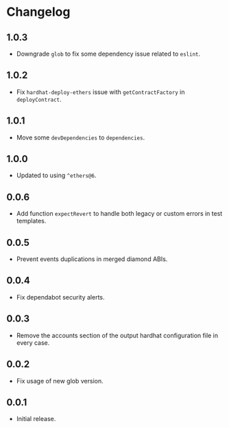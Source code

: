 # Changelog

## 1.0.3

- Downgrade `glob` to fix some dependency issue related to `eslint`.

## 1.0.2

- Fix `hardhat-deploy-ethers` issue with `getContractFactory` in `deployContract`.

## 1.0.1

- Move some `devDependencies` to `dependencies`.

## 1.0.0

- Updated to using `^ethers@6`.

## 0.0.6

- Add function `expectRevert` to handle both legacy or custom errors in test templates.

## 0.0.5

- Prevent events duplications in merged diamond ABIs.

## 0.0.4

- Fix dependabot security alerts.

## 0.0.3

- Remove the accounts section of the output hardhat configuration file in every case.

## 0.0.2

- Fix usage of new glob version.

## 0.0.1

- Initial release.
